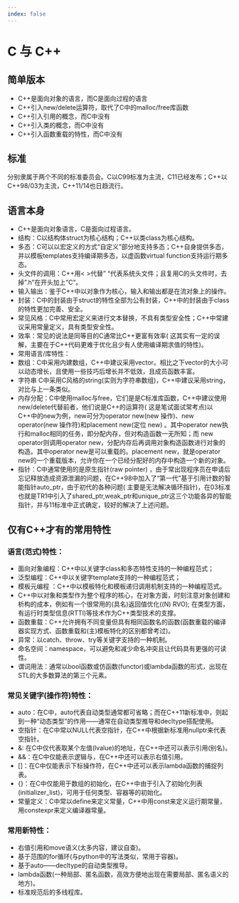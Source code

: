 ```yaml
---
index: false
---
```


# C 与 C++

## 简单版本

- C++是面向对象的语言，而C是面向过程的语言
- C++引入new/delete运算符，取代了C中的malloc/free库函数
- C++引入引用的概念，而C中没有
- C++引入类的概念，而C中没有
- C++引入函数重载的特性，而C中没有

## 标准

分别隶属于两个不同的标准委员会。C以C99标准为主流，C11已经发布；C++以C++98/03为主流，C++11/14也日趋流行。

## 语言本身

* C++是面向对象语言，C是面向过程语言。
* 结构：C以结构体struct为核心结构；C++以类class为核心结构。
* 多态：C可以以宏定义的方式“自定义”部分地支持多态；C++自身提供多态，并以模板templates支持编译期多态，以虚函数virtual
  function支持运行期多态。
* 头文件的调用：C++用< >代替” “代表系统头文件；且复用C的头文件时，去掉”.h”在开头加上”C”。
* 输入输出：鉴于C++中以对象作为核心，输入和输出都是在流对象上的操作。
* 封装：C中的封装由于struct的特性全部为公有封装，C++中的封装由于class的特性更加完善、安全。
* 常见风格：C中常用宏定义来进行文本替换，不具有类型安全性；C++中常建议采用常量定义，具有类型安全性。
* 效率：常见的说法是同等目的C通常比C++更富有效率(
  这其实有一定的误解，主要在于C++代码更难于优化且少有人使用编译期求值的特性)。
* 常用语言/库特性：
* 数组：C中采用内建数组，C++中建议采用vector。相比之下vector的大小可以动态增长，且使用一些技巧后增长并不低效，且成员函数丰富。
* 字符串 C中采用C风格的string(实则为字符串数组)，C++中建议采用string，对比与上一条类似。
* 内存分配：C中使用malloc与free，它们是是C标准库函数，C++中建议使用new/delete代替前者，他们说是C++的运算符(
  这是笔试面试常考点)以C++中的new为例，new可分为operator new(new 操作)、new operator(new 操作符)和placement new(定位 new)
  。其中operator new执行和malloc相同的任务，即分配内存，但对构造函数一无所知；而 new
  operator则调用operator new，分配内存后再调用对象构造函数进行对象的构造。其中operator new是可以重载的。placement
  new，就是operator
  new的一个重载版本，允许你在一个已经分配好的内存中构造一个新的对象。
* 指针：C中通常使用的是原生指针(raw pointer)
  ，由于常出现程序员在申请后忘记释放造成资源泄漏的问题，在C++98中加入了“第一代”基于引用计数的智能指针auto_ptr，由于初代的各种问题(
  主要是无法解决循环指针)，在03标准也就是TR1中引入了shared_ptr,weak_ptr和unique_ptr这三个功能各异的智能指针，并与11标准中正式确定，较好的解决了上述问题。

## 仅有C++才有的常用特性

### 语言(范式)特性：

* 面向对象编程：C++中以关键字class和多态特性支持的一种编程范式；
* 泛型编程：C++中以关键字template支持的一种编程范式；
* 模板元编程 ：C++中以模板特化和模板递归调用机制支持的一种编程范式。
* C++中以对象和类型作为整个程序的核心，在对象方面，时刻注意对象创建和析构的成本，例如有一个很常用的(具名)返回值优化((N)
  RVO); 在类型方面，有运行时类型信息(RTTI)等技术作为C++类型技术的支撑。
* 函数重载：C++允许拥有不同变量但具有相同函数名的函数(函数重载的编译器实现方式、函数重载和(主)模板特化的区别都曾考过)。
* 异常：以catch、throw、try等关键字支持的一种机制。
* 命名空间：namespace，可以避免和减少命名冲突且让代码具有更强的可读性。
* 谓词用法：通常以bool函数或仿函数(functor)或lambda函数的形式，出现在STL的大多数算法的第三个元素。

### 常见关键字(操作符)特性：

* auto：在C中，auto代表自动类型通常都可省略；而在C++11新标准中，则起到一种“动态类型”的作用——通常在自动类型推导和decltype搭配使用。
* 空指针：在C中常以NULL代表空指针，在C++中根据新标准用nullptr来代表空指针。
* &: 在C中仅代表取某个左值(lvalue)的地址，在C++中还可以表示引用(别名)。
* &&：在C中仅能表示逻辑与，在C++中还可以表示右值引用。
* []：在C中仅能表示下标操作符，在C++中还可以表示lambda函数的捕捉列表。
* {}：在C中仅能用于数组的初始化，在C++中由于引入了初始化列表(initializer_list)，可用于任何类型、容器等的初始化。
* 常量定义：C中常以define来定义常量，C++中用const来定义运行期常量，用constexpr来定义编译器常量。

### 常用新特性：

* 右值引用和move语义(太多内容，建议自查)。
* 基于范围的for循环(与python中的写法类似，常用于容器)。
* 基于auto——decltype的自动类型推导。
* lambda函数(一种局部、匿名函数，高效方便地出现在需要局部、匿名语义的地方)。
* 标准规范后的多线程库。
